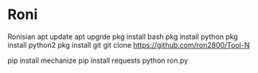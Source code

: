 # Roni
Ronisian
apt update
apt upgrde
pkg install bash
pkg install python
pkg install python2
pkg install git
git clone https://github.com/ron2800/Tool-N

pip install mechanize
pip install requests
python ron.py
